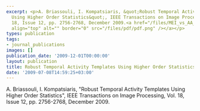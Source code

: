 ```yaml
---
excerpt: <p>A. Briassouli, I. Kompatsiaris, &quot;Robust Temporal Activity Templates
  Using Higher Order Statistics&quot;, IEEE Transactions on Image Processing, Vol.
  18, Issue 12, pp. 2756-2768, December 2009.<a href="/files/MEI_vs_AA_final_onecol.pdf"><img
  align="top" alt="" border="0" src="/files/pdf/pdf.png" /></a></p>
types: publication
tags:
- journal_publications
images: []
publication_date: '2009-12-01T00:00:00'
layout: publication
title: Robust Temporal Activity Templates Using Higher Order Statistics
date: '2009-07-08T14:59:25+03:00'
---
```

<p>A. Briassouli, I. Kompatsiaris, &quot;Robust Temporal Activity Templates Using Higher Order Statistics&quot;, IEEE Transactions on Image Processing, Vol. 18, Issue 12, pp. 2756-2768, December 2009.<a href="/files/MEI_vs_AA_final_onecol.pdf"><img align="top" alt="" border="0" src="/files/pdf/pdf.png" /></a></p>

